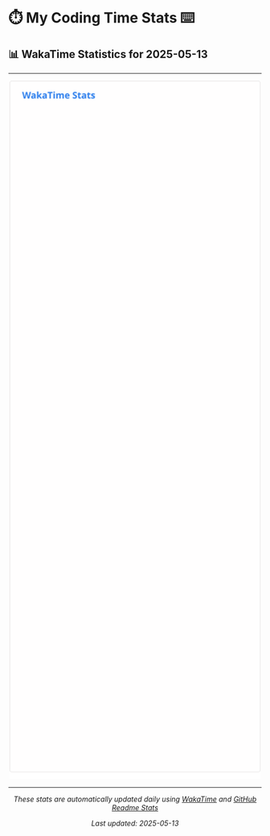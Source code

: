 # ⏱️ My Coding Time Stats ⌨️

## 📊 WakaTime Statistics for 2025-05-13

---

<div align="center">

<img src="./images/wakatime-stats-2025-05-13.svg" alt="WakaTime Stats" width="500">

</div>

---

<div align="center">

*These stats are automatically updated daily using [WakaTime](https://wakatime.com) and [GitHub Readme Stats](https://github.com/anuraghazra/github-readme-stats)*

*Last updated: 2025-05-13*
</div>
